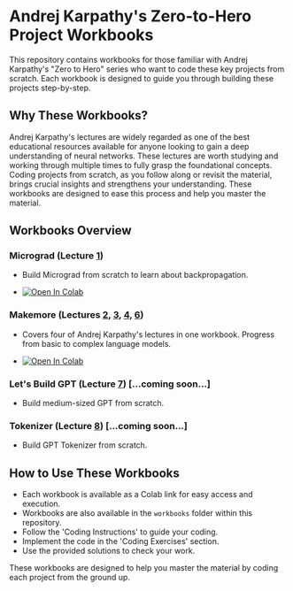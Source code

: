 # Andrej Karpathy's Zero-to-Hero Project Workbooks

This repository contains workbooks for those familiar with Andrej Karpathy's "Zero to Hero" series who want to code these key projects from scratch. Each workbook is designed to guide you through building these projects step-by-step.

## Why These Workbooks?

Andrej Karpathy's lectures are widely regarded as one of the best educational resources available for anyone looking to gain a deep understanding of neural networks. These lectures are worth studying and working through multiple times to fully grasp the foundational concepts. Coding projects from scratch, as you follow along or revisit the material, brings crucial insights and strengthens your understanding. These workbooks are designed to ease this process and help you master the material.

## Workbooks Overview

### Micrograd (Lecture [1](https://www.youtube.com/watch?v=VMj-3S1tku0))

- Build Micrograd from scratch to learn about backpropagation.

- [![Open In Colab](https://colab.research.google.com/assets/colab-badge.svg)](https://colab.research.google.com/drive/107zebuE_-TRgprpLmC01zH2DWkiZv6pq?usp=sharing)

### Makemore (Lectures [2](https://www.youtube.com/watch?v=PaCmpygFfXo), [3](https://www.youtube.com/watch?v=TCH_1BHY58I), [4](https://www.youtube.com/watch?v=P6sfmUTpUmc), [6](https://www.youtube.com/watch?v=t3YJ5hKiMQ0))

- Covers four of Andrej Karpathy's lectures in one workbook. Progress from basic to complex language models.

- [![Open In Colab](https://colab.research.google.com/assets/colab-badge.svg)](https://colab.research.google.com/drive/1XflwBQJGUNRs8bAnZO6j4bJPDCfEyU1j?usp=sharing)

### Let's Build GPT (Lecture [7](https://www.youtube.com/watch?v=kCc8FmEb1nY)) [...coming soon...]

- Build medium-sized GPT from scratch.

### Tokenizer (Lecture [8](https://www.youtube.com/watch?v=zduSFxRajkE)) [...coming soon...]

- Build GPT Tokenizer from scratch.

## How to Use These Workbooks

- Each workbook is available as a Colab link for easy access and execution.
- Workbooks are also available in the `workbooks` folder within this repository.
- Follow the 'Coding Instructions' to guide your coding.
- Implement the code in the 'Coding Exercises' section.
- Use the provided solutions to check your work.

These workbooks are designed to help you master the material by coding each project from the ground up.
